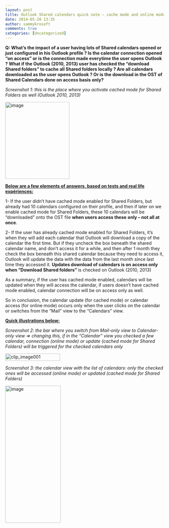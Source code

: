```yaml
---
layout: post
title: Outlook Shared calendars quick note – cache mode and online mode for Shared folders
date: 2014-05-28 13:35
author: sammykrosoft
comments: true
categories: [Uncategorized]
---
```

<p></p>  <p><strong>Q: What’s the impact of a user having lots of Shared calendars opened or just configured in his Outlook profile ? Is the calendar connection opened “on access” or is the connection made everytime the user opens Outlook ? What if the Outlook (2010, 2013) user has checked the “download Shared folders” to cache all Shared folders locally ? Are all calendars downloaded as the user opens Outlook ? Or is the download in the OST of Shared Calendars done on access basis only?</strong> </p>  <p></p>  <p><em>Screenshot 1: this is the place where you activate cached mode for Shared Folders as well (Outlook 2010, 2013)</em></p>  <p><a href="https://msdnshared.blob.core.windows.net/media/TNBlogsFS/prod.evol.blogs.technet.com/CommunityServer.Blogs.Components.WeblogFiles/00/00/00/73/61/metablogapi/5635.image_2.png" original-url="http://blogs.technet.com/cfs-file.ashx/__key/communityserver-blogs-components-weblogfiles/00-00-00-73-61-metablogapi/5635.image_5F00_2.png"><img title="image" style="display:inline;" border="0" alt="image" src="https://msdnshared.blob.core.windows.net/media/TNBlogsFS/prod.evol.blogs.technet.com/CommunityServer.Blogs.Components.WeblogFiles/00/00/00/73/61/metablogapi/5340.image_thumb.png" original-url="http://blogs.technet.com/cfs-file.ashx/__key/communityserver-blogs-components-weblogfiles/00-00-00-73-61-metablogapi/5340.image_5F00_thumb.png" width="204" height="244" /></a> </p>  <p></p>  <p><strong><u>Below are a few elements of answers, based on tests and real life expériences:</u></strong></p>  <p></p>  <p>1- If the user didn’t have cached mode enabled for Shared Folders, but already had 10 calendars configured on their profile, and then if later on we enable cached mode for Shared Folders, these 10 calendars will be “downloaded” onto the OST file <b>when users access these</b> <b>only – not all at once</b>.</p>  <p>2- If the user has already cached mode enabled for Shared Folders, it’s when they will add each calendar that Outlook will download a copy of the calendar the first time. But if they uncheck the box beneath the shared calendar name, and don’t access it for a while, and then after 1 month they check the box beneath this shared calendar because they need to access it, Outlook will update the data with the data from the last month since last time they accessed it. <strong>Updates download of calendars is on access only when “Download Shared folders” </strong>is checked on Outlook (2010, 2013)</p>  <p>As a summary, if the user has cached mode enabled, calendars will be updated when they will access the calendar, if users doesn’t have cached mode enabled, calendar connection will be on access only as well.</p>  <p>So in conclusion, the calendar update (for cached mode) or calendar access (for online mode) occurs only when the user clicks on the calendar or switches from the “Mail” view to the “Calendars” view.</p>  <p></p>  <p><strong><u>Quick illustrations below:</u></strong></p>  <p><em>Screenshot 2: the bar where you switch from Mail-only view to Calendar-only view =&gt; changing this, if in the “Calendar” view you checked a few calendar, connection (online mode) or update (cached mode for Shared Folders) will be triggered for the checked calendars only</em></p>  <p><a href="https://msdnshared.blob.core.windows.net/media/TNBlogsFS/prod.evol.blogs.technet.com/CommunityServer.Blogs.Components.WeblogFiles/00/00/00/73/61/metablogapi/clip_image001_2.jpg" original-url="http://blogs.technet.com/cfs-file.ashx/__key/communityserver-blogs-components-weblogfiles/00-00-00-73-61-metablogapi/clip_5F00_image001_5F00_2.jpg"><img title="clip_image001" style="display:inline;" border="0" alt="clip_image001" src="https://msdnshared.blob.core.windows.net/media/TNBlogsFS/prod.evol.blogs.technet.com/CommunityServer.Blogs.Components.WeblogFiles/00/00/00/73/61/metablogapi/clip_image001_thumb.jpg" original-url="http://blogs.technet.com/cfs-file.ashx/__key/communityserver-blogs-components-weblogfiles/00-00-00-73-61-metablogapi/clip_5F00_image001_5F00_thumb.jpg" width="174" height="23" /></a></p>  <p><em>Screenshot 3: the calendar view with the list of calendars: only the checked ones will be accessed (online mode) or updated (cached mode for Shared Folders)</em></p>  <p><a href="https://msdnshared.blob.core.windows.net/media/TNBlogsFS/prod.evol.blogs.technet.com/CommunityServer.Blogs.Components.WeblogFiles/00/00/00/73/61/metablogapi/1030.image_4.png" original-url="http://blogs.technet.com/cfs-file.ashx/__key/communityserver-blogs-components-weblogfiles/00-00-00-73-61-metablogapi/1030.image_5F00_4.png"><img title="image" style="display:inline;" border="0" alt="image" src="https://msdnshared.blob.core.windows.net/media/TNBlogsFS/prod.evol.blogs.technet.com/CommunityServer.Blogs.Components.WeblogFiles/00/00/00/73/61/metablogapi/1854.image_thumb_1.png" original-url="http://blogs.technet.com/cfs-file.ashx/__key/communityserver-blogs-components-weblogfiles/00-00-00-73-61-metablogapi/1854.image_5F00_thumb_5F00_1.png" width="176" height="435" /></a></p>
